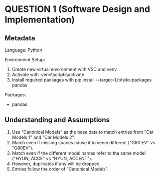 # QUESTION 1 (Software Design and Implementation)

## Metadata

Language: Python

Environment Setup:

1. Create new virtual environment with VSC and venv
2. Activate with .venv\scripts\activate
3. Install required packages with pip install --target=Lib\site-packages pandas 

Packages:
- pandas


## Understanding and Assumptions

1. Use "Canonical Models" as the base data to match entries from "Car Models 1" and "Car Models 2".
2. Match even if missing spaces cause it to seem different ("G80 EV" vs "G80EV").
3. Match even if the different model names refer to the same model ("HYUN, ACCE" vs "HYUN, ACCENT").
4. However, duplicates if any will be dropped.
5. Entries follow the order of "Canonical Models".